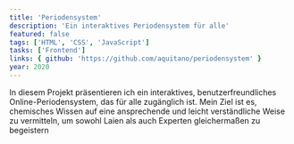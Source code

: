```yaml
---
title: 'Periodensystem'
description: 'Ein interaktives Periodensystem für alle'
featured: false
tags: ['HTML', 'CSS', 'JavaScript']
tasks: ['Frontend']
links: { github: 'https://github.com/aquitano/periodensystem' }
year: 2020
---
```


In diesem Projekt präsentieren ich ein interaktives, benutzerfreundliches Online-Periodensystem, das für alle zugänglich ist. Mein Ziel ist es, chemisches Wissen auf eine ansprechende und leicht verständliche Weise zu vermitteln, um sowohl Laien als auch Experten gleichermaßen zu begeistern
